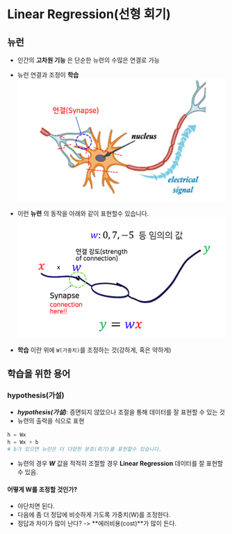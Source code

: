# Linear Regression(선형 회기)

## 뉴런

- 인간의 **고차원 기능** 은 단순한 뉴련의 수많은 연결로 가능
- 뉴런 연결과 조정이 **학습**  
![neuron](/images/neuronImage.png)

- 이런 **뉴련** 의 동작을 아래와 같이 표현할수 있습니다.
![neuron](/images/neuron.png)

- **학습** 이란 위에 ```W(가중치)```를 조정하는 것(강하게, 혹은 약하게)


## 학습을 위한 용어

### hypothesis(가설)

- ***hypothesis(가설)***: 증면되지 않았으나 조절을 통해 데이터를 잘 표현할 수 있는 것
- 뉴련의 출력을 식으로 표현
```python
h = Wx
h = Wx + b
# b가 있으면 뉴런은 더 다양한 분호(회기)를 표현할수 있습니다.
```
- 뉴련의 경우 ***W*** 값을 적적히 조절할 경우 **Linear Regression** 데이터를 잘 표현할 수 있음.

#### 어떻게 W를 조정할 것인가?

- 야단치면 된다.
- 다음에 좀 더 정답에 비슷하게 가도록 가중치(W)를 조정한다.
- 정답과 차이가 많이 난다? -> **에러비용(cost)**가 많이 든다.
